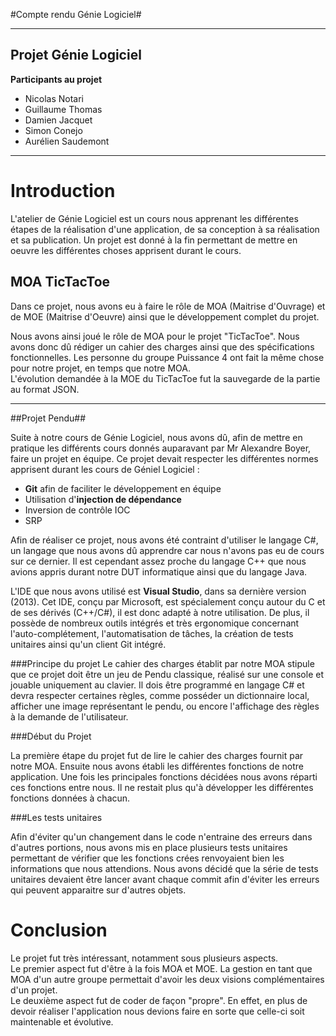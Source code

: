 ﻿#Compte rendu Génie Logiciel#
***

## **Projet Génie Logiciel**

**Participants au projet**

 - Nicolas Notari 
 - Guillaume Thomas 
 - Damien Jacquet 
 - Simon Conejo  
 - Aurélien Saudemont  

--------------

# Introduction

L'atelier de Génie Logiciel est un cours nous apprenant les différentes étapes de la réalisation d'une application, de sa conception à sa réalisation et sa publication. Un projet est donné à la fin permettant de mettre en oeuvre les différentes choses apprisent durant le cours.

## MOA TicTacToe

Dans ce projet, nous avons eu à faire le rôle de MOA (Maitrise d'Ouvrage) et de MOE (Maitrise d'Oeuvre) ainsi que le développement complet du projet.

Nous avons ainsi joué le rôle de MOA pour le projet "TicTacToe". Nous avons donc dû rédiger un cahier des charges ainsi que des spécifications fonctionnelles. Les personne du groupe Puissance 4 ont fait la même chose pour notre projet, en temps que notre MOA.  
L'évolution demandée à la MOE du TicTacToe fut la sauvegarde de la partie au format JSON.  

***

##Projet Pendu##

Suite à notre cours de Génie Logiciel, nous avons dû, afin de mettre en pratique les différents cours donnés auparavant par Mr Alexandre Boyer, faire un projet en équipe. Ce projet devait respecter les différentes normes apprisent durant les cours de Géniel Logiciel :

 - **Git** afin de faciliter le développement en équipe
 - Utilisation d'**injection de dépendance**
 - Inversion de contrôle IOC  
 - SRP  

Afin de réaliser ce projet, nous avons été contraint d'utiliser le langage C#, un langage que nous avons dû apprendre car nous n'avons pas eu de cours sur ce dernier. Il est cependant assez proche du langage C++ que nous avions appris durant notre DUT informatique ainsi que du langage Java. 

L'IDE que nous avons utilisé est **Visual Studio**, dans sa dernière version (2013). Cet IDE, conçu par Microsoft, est spécialement conçu autour du C et de ses dérivés (C++/C#), il est donc adapté à notre utilisation. De plus, il possède de nombreux outils intégrés et très ergonomique concernant l'auto-complétement, l'automatisation de tâches, la création de tests unitaires ainsi qu'un client Git intégré.


###Principe du projet
Le cahier des charges établit par notre MOA stipule que ce projet doit être un jeu de Pendu classique, réalisé sur une console et jouable uniquement au clavier. Il dois être programmé en langage C# et devra respecter certaines règles, comme posséder un dictionnaire local, afficher une image représentant le pendu, ou encore l'affichage des règles à la demande de l'utilisateur.

###Début du Projet

La première étape du projet fut de lire le cahier des charges fournit par notre MOA. Ensuite nous avons établi les différentes fonctions de notre application. Une fois les principales fonctions décidées nous avons réparti ces fonctions entre nous. Il ne restait plus qu'à développer les différentes fonctions données à chacun.

###Les tests unitaires

Afin d'éviter qu'un changement dans le code n'entraine des erreurs dans d'autres portions, nous avons mis en place plusieurs tests unitaires permettant de vérifier que les fonctions crées renvoyaient bien les informations que nous attendions.
Nous avons décidé que la série de tests unitaires devaient être lancer avant chaque commit afin d'éviter les erreurs qui peuvent apparaitre sur d'autres objets.

# Conclusion

Le projet fut très intéressant, notamment sous plusieurs aspects.  
Le premier aspect fut d'être à la fois MOA et MOE. La gestion en tant que MOA d'un autre groupe permettait d'avoir les deux visions complémentaires d'un projet.  
Le deuxième aspect fut de coder de façon "propre". En effet, en plus de devoir réaliser l'application nous devions faire en sorte que celle-ci soit maintenable et évolutive.  


